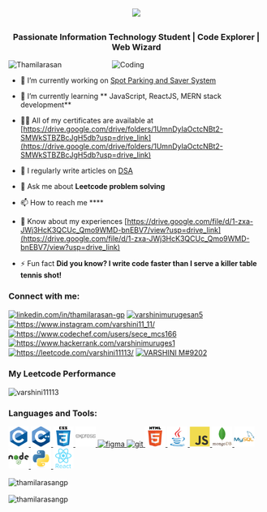 <h1 align="center">
    <img src="https://readme-typing-svg.herokuapp.com/?font=Righteous&size=35&center=true&vCenter=true&width=500&height=70&duration=4000&lines=Hi+There!+👋;+I'm+Thamilarasan!;" />
</h1>

<h3 align="center">Passionate Information Technology Student | Code Explorer | Web Wizard</h3>
<img align="right" alt="Coding" width="300" src="https://camo.githubusercontent.com/691cdc5f9c4dc0e88650b97d480af9237d9422963bd1184f95e00087d3aa8bbd/68747470733a2f2f692e696d6775722e636f6d2f72486c456444712e676966")
<p align="left"> <img src="https://komarev.com/ghpvc/?username=varshini11113&label=Profile%20views&color=0e75b6&style=flat" alt="Thamilarasan" /> </p>

- 🔭 I’m currently working on [Spot Parking and Saver System](https://github.com/ParkEasy-App/SPBS)

- 🌱 I’m currently learning ** JavaScript, ReactJS, MERN stack development**

- 👨‍💻 All of my certificates are available at [https://drive.google.com/drive/folders/1UmnDyIaOctcNBt2-SMWkSTBZBcJgH5db?usp=drive_link](https://drive.google.com/drive/folders/1UmnDyIaOctcNBt2-SMWkSTBZBcJgH5db?usp=drive_link)

- 📝 I regularly write articles on [DSA](DSA)

- 💬 Ask me about **Leetcode problem solving**

- 📫 How to reach me ****

- 📄 Know about my experiences [https://drive.google.com/file/d/1-zxa-JWj3HcK3QCUc_Qmo9WMD-bnEBV7/view?usp=drive_link](https://drive.google.com/file/d/1-zxa-JWj3HcK3QCUc_Qmo9WMD-bnEBV7/view?usp=drive_link)

- ⚡ Fun fact **Did you know? I write code faster than I serve a killer table tennis shot!**

<h3 align="left">Connect with me:</h3>
<p align="left">
<a href="https://www.linkedin.com/in/thamilarasan-gp-343958281/" target="blank"><img align="center" src="https://raw.githubusercontent.com/rahuldkjain/github-profile-readme-generator/master/src/images/icons/Social/linked-in-alt.svg" alt="linkedin.com/in/thamilarasan-gp" height="30" width="40" /></a>
<a href="https://codesandbox.com/varshinimurugesan5" target="blank"><img align="center" src="https://raw.githubusercontent.com/rahuldkjain/github-profile-readme-generator/master/src/images/icons/Social/codesandbox.svg" alt="varshinimurugesan5" height="30" width="40" /></a>
<a href="https://instagram.com/https://www.instagram.com/varshini11_11/" target="blank"><img align="center" src="https://raw.githubusercontent.com/rahuldkjain/github-profile-readme-generator/master/src/images/icons/Social/instagram.svg" alt="https://www.instagram.com/varshini11_11/" height="30" width="40" /></a>
<a href="https://www.codechef.com/users/https://www.codechef.com/users/sece_mcs166" target="blank"><img align="center" src="https://cdn.jsdelivr.net/npm/simple-icons@3.1.0/icons/codechef.svg" alt="https://www.codechef.com/users/sece_mcs166" height="30" width="40" /></a>
<a href="https://www.hackerrank.com/https://www.hackerrank.com/varshinimuruges1" target="blank"><img align="center" src="https://raw.githubusercontent.com/rahuldkjain/github-profile-readme-generator/master/src/images/icons/Social/hackerrank.svg" alt="https://www.hackerrank.com/varshinimuruges1" height="30" width="40" /></a>
<a href="https://leetcode.com/u/thamilarasangp/" target="blank"><img align="center" src="https://raw.githubusercontent.com/rahuldkjain/github-profile-readme-generator/master/src/images/icons/Social/leet-code.svg" alt="https://leetcode.com/varshini11113/" height="30" width="40" /></a>
<a href="https://discord.gg/VARSHINI M#9202" target="blank"><img align="center" src="https://raw.githubusercontent.com/rahuldkjain/github-profile-readme-generator/master/src/images/icons/Social/discord.svg" alt="VARSHINI M#9202" height="30" width="40" /></a>
</p>
<h3 align="left">My Leetcode Performance</h3>
<p><img align="center" src="https://leetcard.jacoblin.cool/thamilarasangp?ext=heatmap" alt="varshini11113" /></p>
<h3 align="left">Languages and Tools:</h3>
<p align="left"> <a href="https://www.cprogramming.com/" target="_blank" rel="noreferrer"> <img src="https://raw.githubusercontent.com/devicons/devicon/master/icons/c/c-original.svg" alt="c" width="40" height="40"/> </a> <a href="https://www.w3schools.com/cpp/" target="_blank" rel="noreferrer"> <img src="https://raw.githubusercontent.com/devicons/devicon/master/icons/cplusplus/cplusplus-original.svg" alt="cplusplus" width="40" height="40"/> </a> <a href="https://www.w3schools.com/css/" target="_blank" rel="noreferrer"> <img src="https://raw.githubusercontent.com/devicons/devicon/master/icons/css3/css3-original-wordmark.svg" alt="css3" width="40" height="40"/> </a> <a href="https://expressjs.com" target="_blank" rel="noreferrer"> <img src="https://raw.githubusercontent.com/devicons/devicon/master/icons/express/express-original-wordmark.svg" alt="express" width="40" height="40"/> </a> <a href="https://www.figma.com/" target="_blank" rel="noreferrer"> <img src="https://www.vectorlogo.zone/logos/figma/figma-icon.svg" alt="figma" width="40" height="40"/> </a> <a href="https://git-scm.com/" target="_blank" rel="noreferrer"> <img src="https://www.vectorlogo.zone/logos/git-scm/git-scm-icon.svg" alt="git" width="40" height="40"/> </a> <a href="https://www.w3.org/html/" target="_blank" rel="noreferrer"> <img src="https://raw.githubusercontent.com/devicons/devicon/master/icons/html5/html5-original-wordmark.svg" alt="html5" width="40" height="40"/> </a> <a href="https://www.java.com" target="_blank" rel="noreferrer"> <img src="https://raw.githubusercontent.com/devicons/devicon/master/icons/java/java-original.svg" alt="java" width="40" height="40"/> </a> <a href="https://developer.mozilla.org/en-US/docs/Web/JavaScript" target="_blank" rel="noreferrer"> <img src="https://raw.githubusercontent.com/devicons/devicon/master/icons/javascript/javascript-original.svg" alt="javascript" width="40" height="40"/> </a> <a href="https://www.mongodb.com/" target="_blank" rel="noreferrer"> <img src="https://raw.githubusercontent.com/devicons/devicon/master/icons/mongodb/mongodb-original-wordmark.svg" alt="mongodb" width="40" height="40"/> </a> <a href="https://www.mysql.com/" target="_blank" rel="noreferrer"> <img src="https://raw.githubusercontent.com/devicons/devicon/master/icons/mysql/mysql-original-wordmark.svg" alt="mysql" width="40" height="40"/> </a> <a href="https://nodejs.org" target="_blank" rel="noreferrer"> <img src="https://raw.githubusercontent.com/devicons/devicon/master/icons/nodejs/nodejs-original-wordmark.svg" alt="nodejs" width="40" height="40"/> </a> <a href="https://www.python.org" target="_blank" rel="noreferrer"> <img src="https://raw.githubusercontent.com/devicons/devicon/master/icons/python/python-original.svg" alt="python" width="40" height="40"/> </a> <a href="https://reactjs.org/" target="_blank" rel="noreferrer"> <img src="https://raw.githubusercontent.com/devicons/devicon/master/icons/react/react-original-wordmark.svg" alt="react" width="40" height="40"/> </a> </p>
<p><img align="center" src="https://github-readme-stats.vercel.app/api/top-langs?username=thamilarasangp&show_icons=true&locale=en&layout=compact" alt="thamilarasangp" /></p>

<p><img align="center" src="https://github-readme-streak-stats.herokuapp.com/?user=thamilarasangp&" alt="thamilarasangp" /></p>
